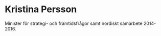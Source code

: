 # Kristina Persson

Minister för strategi\- och framtidsfrågor samt nordiskt samarbete 2014\-2016\.

